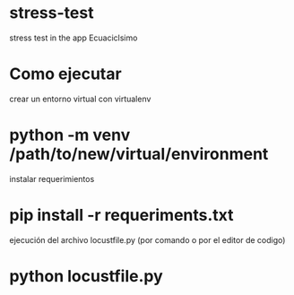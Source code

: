 # stress-test
stress test in the app Ecuaciclsimo

# Como ejecutar
crear un entorno virtual con virtualenv
  # python -m venv /path/to/new/virtual/environment

instalar requerimientos
  # pip install -r requeriments.txt

ejecución del archivo locustfile.py (por comando o por el editor de codigo)
 # python locustfile.py
